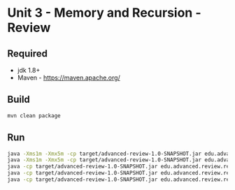 # Unit 3 - Memory and Recursion - Review

## Required

* jdk 1.8+
* Maven - https://maven.apache.org/

## Build
```sh
mvn clean package
```

## Run
```sh
java -Xms1m -Xmx5m -cp target/advanced-review-1.0-SNAPSHOT.jar edu.advanced.review.memory.FillHeapMemory
java -Xms1m -Xmx5m -cp target/advanced-review-1.0-SNAPSHOT.jar edu.advanced.review.memory.GarbageFinalize
java -cp target/advanced-review-1.0-SNAPSHOT.jar edu.advanced.review.recursion.FirstIntegers
java -cp target/advanced-review-1.0-SNAPSHOT.jar edu.advanced.review.recursion.RecursiveSum
java -cp target/advanced-review-1.0-SNAPSHOT.jar edu.advanced.review.recursion.RecursiveSumArray
```
